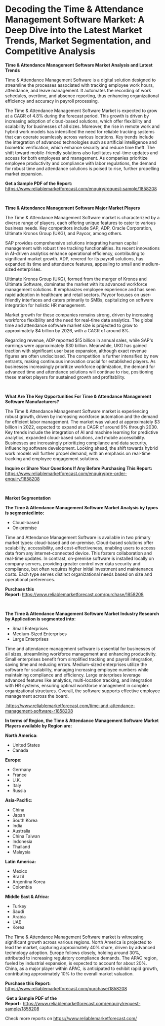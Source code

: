 <p><h1>Decoding the Time & Attendance Management Software Market: A Deep Dive into the Latest Market Trends, Market Segmentation, and Competitive Analysis</h1></p><p><strong>Time & Attendance Management Software Market Analysis and Latest Trends</strong></p>
<p><p>Time & Attendance Management Software is a digital solution designed to streamline the processes associated with tracking employee work hours, attendance, and leave management. It automates the recording of work schedules, overtime, and absence reporting, thus enhancing organizational efficiency and accuracy in payroll processing. </p><p>The Time & Attendance Management Software Market is expected to grow at a CAGR of 4.8% during the forecast period. This growth is driven by increasing adoption of cloud-based solutions, which offer flexibility and scalability for businesses of all sizes. Moreover, the rise in remote work and hybrid work models has intensified the need for reliable tracking systems that can operate seamlessly across various locations. Key trends include the integration of advanced technologies such as artificial intelligence and biometric verification, which enhance security and reduce time theft. The shift toward mobile-friendly solutions also facilitates real-time updates and access for both employees and management. As companies prioritize employee productivity and compliance with labor regulations, the demand for robust time and attendance solutions is poised to rise, further propelling market expansion.</p></p>
<p><strong>Get a Sample PDF of the Report:&nbsp;</strong> <a href="https://www.reliablemarketforecast.com/enquiry/request-sample/1858208?utm_campaign=2753&utm_medium=2&utm_source=Github&utm_content=ia&utm_term=11032025&utm_id=time-attendance-management-software">https://www.reliablemarketforecast.com/enquiry/request-sample/1858208</a></p>
<p>&nbsp;</p>
<p><strong>Time & Attendance Management Software Major Market Players</strong></p>
<p><p>The Time & Attendance Management Software market is characterized by a diverse range of players, each offering unique features to cater to various business needs. Key competitors include SAP, ADP, Oracle Corporation, Ultimate Kronos Group (UKG), and Paycor, among others.</p><p>SAP provides comprehensive solutions integrating human capital management with robust time tracking functionalities. Its recent innovations in AI-driven analytics enhance operational efficiency, contributing to significant market growth. ADP, revered for its payroll solutions, has expanded its time and attendance features, appealing to small and medium-sized enterprises.</p><p>Ultimate Kronos Group (UKG), formed from the merger of Kronos and Ultimate Software, dominates the market with its advanced workforce management solutions. It emphasizes employee experience and has seen rapid adoption in healthcare and retail sectors. Paycor focuses on user-friendly interfaces and caters primarily to SMBs, capitalizing on software integration for holistic HR management.</p><p>Market growth for these companies remains strong, driven by increasing workforce flexibility and the need for real-time data analytics. The global time and attendance software market size is projected to grow to approximately $4 billion by 2026, with a CAGR of around 8%.</p><p>Regarding revenue, ADP reported $15 billion in annual sales, while SAP's earnings were approximately $30 billion. Meanwhile, UKG has gained traction with significant user base expansion, although exact revenue figures are often undisclosed. The competition is further intensified by new entrants, making continuous innovation crucial for established players. As businesses increasingly prioritize workforce optimization, the demand for advanced time and attendance solutions will continue to rise, positioning these market players for sustained growth and profitability.</p></p>
<p>&nbsp;</p>
<p><strong>What Are The Key Opportunities For Time & Attendance Management Software Manufacturers?</strong></p>
<p><p>The Time & Attendance Management Software market is experiencing robust growth, driven by increasing workforce automation and the demand for efficient labor management. The market was valued at approximately $3 billion in 2022, expected to expand at a CAGR of around 9% through 2030. Key trends include the integration of AI and machine learning for predictive analytics, expanded cloud-based solutions, and mobile accessibility. Businesses are increasingly prioritizing compliance and data security, influencing software development. Looking ahead, the shift towards hybrid work models will further propel demand, with an emphasis on real-time tracking and employee engagement solutions.</p></p>
<p><strong>Inquire or Share Your Questions If Any Before Purchasing This Report:</strong> <a href="https://www.reliablemarketforecast.com/enquiry/pre-order-enquiry/1858208?utm_campaign=2753&utm_medium=2&utm_source=Github&utm_content=ia&utm_term=11032025&utm_id=time-attendance-management-software">https://www.reliablemarketforecast.com/enquiry/pre-order-enquiry/1858208</a></p>
<p>&nbsp;</p>
<p><strong>Market Segmentation</strong></p>
<p><strong>The Time & Attendance Management Software Market Analysis by types is segmented into:</strong></p>
<p><ul><li>Cloud-based</li><li>On-premise</li></ul></p>
<p><p>Time and Attendance Management Software is available in two primary market types: cloud-based and on-premise. Cloud-based solutions offer scalability, accessibility, and cost-effectiveness, enabling users to access data from any internet-connected device. This fosters collaboration and real-time updates. In contrast, on-premise software is installed locally on company servers, providing greater control over data security and compliance, but often requires higher initial investment and maintenance costs. Each type serves distinct organizational needs based on size and operational preferences.</p></p>
<p><strong>Purchase this Report:&nbsp;</strong><a href="https://www.reliablemarketforecast.com/purchase/1858208?utm_campaign=2753&utm_medium=2&utm_source=Github&utm_content=ia&utm_term=11032025&utm_id=time-attendance-management-software">https://www.reliablemarketforecast.com/purchase/1858208</a></p>
<p>&nbsp;</p>
<p><strong>The Time & Attendance Management Software Market Industry Research by Application is segmented into:</strong></p>
<p><ul><li>Small Enterprises</li><li>Medium-Sized Enterprises</li><li>Large Enterprises</li></ul></p>
<p><p>Time and attendance management software is essential for businesses of all sizes, streamlining workforce management and enhancing productivity. Small enterprises benefit from simplified tracking and payroll integration, saving time and reducing errors. Medium-sized enterprises utilize the software for scalability, managing increasing employee numbers while maintaining compliance and efficiency. Large enterprises leverage advanced features like analytics, multi-location tracking, and integration with HR systems, ensuring optimal workforce management in complex organizational structures. Overall, the software supports effective employee management across the board.</p></p>
<p><a href="https://www.reliablemarketforecast.com/time-and-attendance-management-software-r1858208?utm_campaign=2753&utm_medium=2&utm_source=Github&utm_content=ia&utm_term=11032025&utm_id=time-attendance-management-software">&nbsp;https://www.reliablemarketforecast.com/time-and-attendance-management-software-r1858208</a></p>
<p><strong>In terms of Region, the Time & Attendance Management Software Market Players available by Region are:</strong></p>
<p>
    <p> <strong> North America: </strong>
        <ul>
            <li>United States</li>
            <li>Canada</li>
        </ul>
        </p> 
    <p> <strong> Europe: </strong>
        <ul>
            <li>Germany</li>
            <li>France</li>
            <li>U.K.</li>
            <li>Italy</li>
            <li>Russia</li>
        </ul>
        </p> 
    <p> <strong> Asia-Pacific: </strong>
        <ul>
            <li>China</li>
            <li>Japan</li>
            <li>South Korea</li>
            <li>India</li>
            <li>Australia</li>
            <li>China Taiwan</li>
            <li>Indonesia</li>
            <li>Thailand</li>
            <li>Malaysia</li>
        </ul>
        </p> 
    <p> <strong> Latin America: </strong>
        <ul>
            <li>Mexico</li>
            <li>Brazil</li>
            <li>Argentina Korea</li>
            <li>Colombia</li>
        </ul>
        </p> 
    <p> <strong> Middle East & Africa: </strong>
        <ul>
            <li>Turkey</li>
            <li>Saudi</li>
            <li>Arabia</li>
            <li>UAE</li>
            <li>Korea</li>
        </ul>
    </p>
    </p>
<p><p>The Time & Attendance Management Software market is witnessing significant growth across various regions. North America is projected to lead the market, capturing approximately 40% share, driven by advanced technology adoption. Europe follows closely, holding around 30%, attributed to increasing regulatory compliance demands. The APAC region, fueled by industrial expansion, is expected to account for about 20%. China, as a major player within APAC, is anticipated to exhibit rapid growth, contributing approximately 10% to the overall market valuation.</p></p>
<p><strong>Purchase this Report: </strong><a href="https://www.reliablemarketforecast.com/purchase/1858208?utm_campaign=2753&utm_medium=2&utm_source=Github&utm_content=ia&utm_term=11032025&utm_id=time-attendance-management-software">https://www.reliablemarketforecast.com/purchase/1858208</a></p>
<p>&nbsp;<strong>Get a Sample PDF of the Report:&nbsp;&nbsp;</strong><a href="https://www.reliablemarketforecast.com/enquiry/request-sample/1858208?utm_campaign=2753&utm_medium=2&utm_source=Github&utm_content=ia&utm_term=11032025&utm_id=time-attendance-management-software">https://www.reliablemarketforecast.com/enquiry/request-sample/1858208</a></p>
<p><strong></strong></p>
<p>Check more reports on <a href="https://www.reliablemarketforecast.com/?utm_campaign=2753&utm_medium=2&utm_source=Github&utm_content=ia&utm_term=11032025&utm_id=time-attendance-management-software">https://www.reliablemarketforecast.com/</a></p>